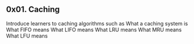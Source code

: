 ## 0x01. Caching

Introduce learners to caching algorithms such as
What a caching system is
What FIFO means
What LIFO means
What LRU means
What MRU means
What LFU means
